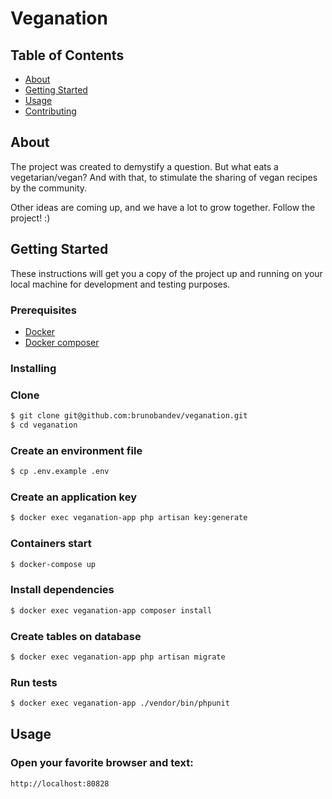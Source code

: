 # Veganation

## Table of Contents
+ [About](#about)
+ [Getting Started](#getting_started)
+ [Usage](#usage)
+ [Contributing](./CONTRIBUTING.md)

## About <a name = "about"></a>
The project was created to demystify a question. But what eats a vegetarian/vegan? And with that, to stimulate the sharing of vegan recipes by the community.

Other ideas are coming up, and we have a lot to grow together. Follow the project! :)

## Getting Started <a name = "getting_started"></a>
These instructions will get you a copy of the project up and running on your local machine for development and testing purposes.

### Prerequisites

- [Docker](https://docs.docker.com/get-docker/)
- [Docker composer](https://docs.docker.com/compose/install/)

### Installing

### Clone
```bash
$ git clone git@github.com:brunobandev/veganation.git
$ cd veganation
```

### Create an environment file
```bash
$ cp .env.example .env
```

### Create an application key
```bash
$ docker exec veganation-app php artisan key:generate
```

### Containers start
```bash
$ docker-compose up
```

### Install dependencies
```bash
$ docker exec veganation-app composer install
```

### Create tables on database
```bash
$ docker exec veganation-app php artisan migrate
```

### Run tests
```bash
$ docker exec veganation-app ./vendor/bin/phpunit
```

## Usage <a name = "usage"></a>

### Open your favorite browser and text:
```bash
http://localhost:80828
```